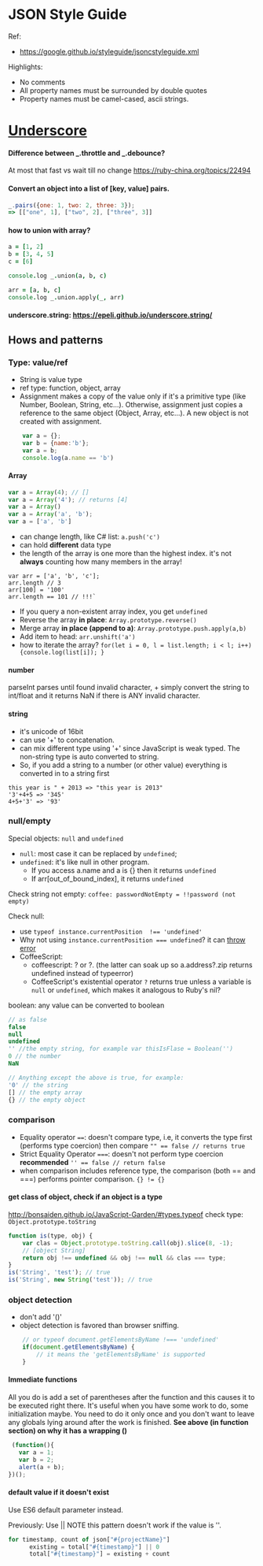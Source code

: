 # JSON Style Guide
Ref: 
- https://google.github.io/styleguide/jsoncstyleguide.xml

Highlights:
- No comments
- All property names must be surrounded by double quotes
- Property names must be camel-cased, ascii strings.




# [Underscore](http://underscorejs.org/)

#### Difference between _.throttle and _.debounce?
At most that fast vs wait till no change https://ruby-china.org/topics/22494

#### Convert an object into a list of [key, value] pairs.
```js
_.pairs({one: 1, two: 2, three: 3});
=> [["one", 1], ["two", 2], ["three", 3]]
```

#### how to union with array?
```coffee
a = [1, 2]
b = [3, 4, 5]
c = [6]

console.log _.union(a, b, c)

arr = [a, b, c]
console.log _.union.apply(_, arr)
```

#### underscore.string: https://epeli.github.io/underscore.string/

## Hows and patterns

### Type: value/ref
- String is value type
- ref type: function, object, array
- Assignment makes a copy of the value only if it's a primitive type (like Number, Boolean, String, etc...). Otherwise, assignment just copies a reference to the same object (Object, Array, etc...). A new object is not created with assignment.
```js
    var a = {};
    var b = {name:'b'};
    var a = b;
    console.log(a.name == 'b')
```

#### Array
```js
var a = Array(4); // []
var a = Array('4'); // returns [4]
var a = Array()
var a = Array('a', 'b');
var a = ['a', 'b']
```
- can change length, like C# list: `a.push('c')`
- can hold **different** data type
- the length of the array is one more than the highest index. it's not **always** counting how many members in the array!
```
var arr = ['a', 'b', 'c'];
arr.length // 3
arr[100] = '100'
arr.length == 101 // !!!`
```
- If you query a non-existent array index, you get `undefined`
- Reverse the array **in place**:   `Array.prototype.reverse()` 
- Merge array **in place (append to a)**: `Array.prototype.push.apply(a,b)`
- Add item to head: `arr.unshift('a')`
- how to iterate the array? `for(let i = 0, l = list.length; i < l; i++) {console.log(list[i]); }`

#### number
parseInt parses until found invalid character, + simply convert the string to int/float and it returns NaN if there is ANY invalid character.

#### string
- it's unicode of 16bit
- can use '+' to concatenation.
- can mix different type using '+' since JavaScript is weak typed. The non-string type is auto converted to string.
- So, if you add a string to a number (or other value) everything is converted in to a string first
```
this year is " + 2013 => "this year is 2013"
'3'+4+5 => '345'
4+5+'3' => '93'
```


### null/empty
Special objects: `null` and `undefined`
- `null`: most case it can be replaced by `undefined`;
- `undefined`: it's like null in other program. 
  - If you access a.name and a is {} then it returns `undefined`
  - If arr[out_of_bound_index], it returns `undefined`

Check string not empty:
`coffee: passwordNotEmpty = !!password (not empty)`

Check null:
- use `typeof instance.currentPosition  !== 'undefined'` 
- Why not using `instance.currentPosition === undefined`? it can [throw error](http://stackoverflow.com/questions/4725603/variable-undefined-vs-typeof-variable-undefined) 
-  CoffeeScript:
    - coffeescript: ? or ?. (the latter can soak up so a.address?.zip returns undefined instead of typeerror)
    - CoffeeScript's existential operator `?` returns true unless a variable is `null` or `undefined`, which makes it analogous to Ruby's nil?

boolean: any value can be converted to boolean
```js
// as false
false 
null
undefined
'' //the empty string, for example var thisIsFlase = Boolean('')
0 // the number
NaN

// Anything except the above is true, for example:
'0' // the string
[] // the empty array
{} // the empty object
```

### comparison
- Equality operator `==`: doesn't compare type, i.e, it converts the type first (performs type coercion) then compare
    `"" == false // returns true`
- Strict Equality Operator `===`: doesn't not perform type coercion **recommended**
    `'' == false // return false`
- when comparison includes reference type, the comparison (both == and ===) performs pointer comparison.
    `{} != {}`

#### get class of object, check if an object is a type
http://bonsaiden.github.io/JavaScript-Garden/#types.typeof
check type: `Object.prototype.toString`

```js
function is(type, obj) {
    var clas = Object.prototype.toString.call(obj).slice(8, -1);
    // [object String]
    return obj !== undefined && obj !== null && clas === type;
}
is('String', 'test'); // true
is('String', new String('test')); // true
```
### object detection
- don't add '()'
- object detection is favored than browser sniffing.
```js
    // or typeof document.getElementsByName !=== 'undefined'
    if(document.getElementsByName) {
        // it means the 'getElementsByName' is supported
    }
```

#### Immediate functions
All you do is add a set of parentheses after the function and this causes it to be executed right there. It's useful when you have some work to do, some initialization maybe. You need to do it only once and you don't want to leave any globals lying around after the work is finished. 
**See above (in function section) on why it has a wrapping ()**
```js
 (function(){
   var a = 1;
   var b = 2;
   alert(a + b);
})();
```

#### default value if it doesn't exist
Use ES6 default parameter instead.

Previously: Use ||   NOTE this pattern doesn't work if the value is ''.  

```js
for timestamp, count of json["#{projectName}"]
      existing = total["#{timestamp}"] || 0
      total["#{timestamp}"] = existing + count
```




